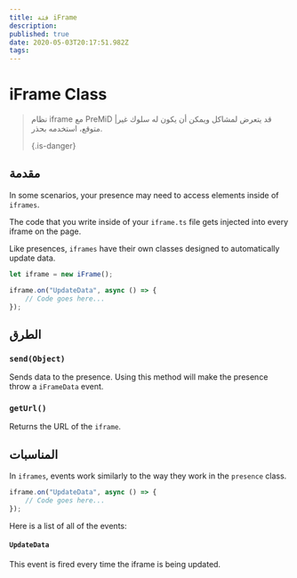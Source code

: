 ```yaml
---
title: فئة iFrame
description:
published: true
date: 2020-05-03T20:17:51.982Z
tags:
---
```


# iFrame Class
> نظام iframe مع PreMiD |قد يتعرض لمشاكل ويمكن أن يكون له سلوك غير متوقع، استخدمه بحذر. 
> 
> {.is-danger}

## مقدمة

In some scenarios, your presence may need to access elements inside of `iframes`.

The code that you write inside of your `iframe.ts` file gets injected into every iframe on the page.

Like presences, `iframes` have their own classes designed to automatically update data.

```typescript
let iframe = new iFrame();

iframe.on("UpdateData", async () => {
    // Code goes here...
});
```

## الطرق

### `send(Object)`
Sends data to the presence. Using this method will make the presence throw a `iFrameData` event.

### `getUrl()`
Returns the URL of the `iframe`.

## المناسبات
In `iframes`, events work similarly to the way they work in the `presence` class.

```typescript
iframe.on("UpdateData", async () => {
    // Code goes here...
});
```

Here is a list of all of the events:

#### `UpdateData`

This event is fired every time the iframe is being updated.